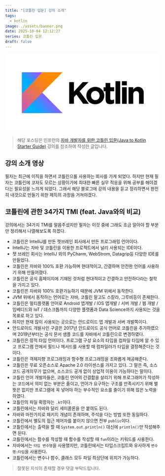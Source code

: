 ```yaml
---
title: "[코틀린 입문] 강의 소개"
tags:
  - kotlin
image: ./assets/banner.png
date: 2025-10-04 12:12:27
series: 코틀린 입문
draft: false
---
```


![banner](./assets/banner.png)

> 해당 포스팅은 인프런의 [자바 개발자를 위한 코틀린 입문(Java to Kotlin Starter Guide)](https://inf.run/yusn4) 강의를 참조하여 작성한 글입니다.

## 강의 소개 영상

필자는 최근에 이직을 하면서 코틀린으롤 사용하는 회사를 가게 되었다. 하지만 현재 필자는 코틀린에 코자도 모르는 상황이기에 최대한 빠른 실무 적응을 위해 공부를 해야겠다는 필요성을 느끼게 되었다. 그래서 해당 블로그에 강의 내용을 듣고 정리하면서 완전히 내것으로 만들기 위한 체득의 과정을 거쳐야겠다.

## 코틀린에 관한 34가지 TMI (feat. Java와의 비교)

강의에서는 34가지 TMI를 말씀주셨지만 필자는 이것 중에 그래도 조금 알아야 할 부분만 정리해서 나열해보도록 하겠다.

- 코틀린은 IntelliJ를 만든 젯브레인 회사에서 만든 프로그래밍 언어이다.
- IntelliJ는 자바 및 코틀린을 이용한 프로젝트에서 널리 사용되는 IDE이다.
- 젯 브레인 회사는 IntelliJ 외의 PyCharm, WebStrom, Datagrip등 다양한 IDE를 만들었다.
- 코틀린은 자바와 100% 호환 가능하며 현대적이고, 간결하며 안전한 언어를 사용하기 위해 만들어졌다.
- 코틀린은 공식 홈페이지에 기재된 것처럼 현대적이고 간결하고 안전하다라는 철학을 가지고 있다.
- 코틀린은 자바와 100% 호환가능하기 때문에 JVM 위에서 동작한다.
- JVM 위에서 동작하는 언어로는 자바, 코틀린 말고도 스칼라, 그루비등이 존재한다.
- 코틀린은 멀티플랫폼 언어로 Android 앱개발 / IOS 앱개발 / 서버 개발 / 웹 개발 / 임베디드와 IoT / 데스크톱까지 다양한 플랫폼과 Data Science까지 사용되는 것을 목표로 하고 있다.
- 하지만 현재 많이 사용되는 곳으로는 안드로이드 앱 개발과 서버 개발쪽이다.
- 안드로이드 개발사인 구글은 2017년 안드로이드 공식 언어로 코틀린을 추가하였으며 2019년부터는 공식 문서 샘플 코드를 자바에서 코틀린으로 변경하였다.
- 코틀린은 정적 타입 언어이다. 프로그램 구성 요소의 타입을 컴파일 타임에 알 수 있고 프로그램 안에서 필드나 메서드를 사용할 때 컴파일러가 타입을 결정해준다는 것이다.
- 코틀린은 객체지향 프로그래밍과 함수형 프로그래밍을 조화롭게 제공해준다.
- 코틀린은 무료 오픈소스로 Apache 2.0 라이센스를 가지고 있다. 그 말은 즉, 소스코드 공개의무가 없으며, 소스코드 공개 없이 상업적 이용이 가능하다는 말이다.
- 코틀린 언어 개발자들은, 코틀린 언어의 간결함을 살리기 위해 프로그래머가 작성하는 코드에서 의미 없는 부분은 줄이고, 언어가 요구하는 구조를 만족시키기 위해 별 뜻은 없지만 프로그램에 꼭 넣어야 하는 부수적인 요소를 줄이기 위해 많은 노력을 하였다.
- 코틀린의 파일 확장자는 `.kt`이다.
- 코틀린에서는 자바와 달리 세미콜론을 안 붙여도 된다.
- 자바와 마찬가지로 패키지 개념이 존재하며, 주석을 다는 방법 또한 동일하다.
- 코틀린에서 별도의 접근 제어자를 붙이지 않으면 전부 `public`이다.
- 코틀린에서는 출력을 할 때 `System.out.println()` 대신에 `println()`만 작성해주면 된다.
- 코틀린에서는 함수를 작성할 때 함수를 작성할 때 `fun`이라는 키워드를 사용한다.
- 자바에서는 `타입 변수명`을 사용했지만, 코틀린에서는 타입스크립트와 유사하게 `변수명:타입`을 사용한다.
- 코틀린에서는 변수나 함수, 클래스 모두 파일 최상단에 위치가 가능하다.

> 잘못된 지식이 존재할 경우 댓글 부탁드립니다.